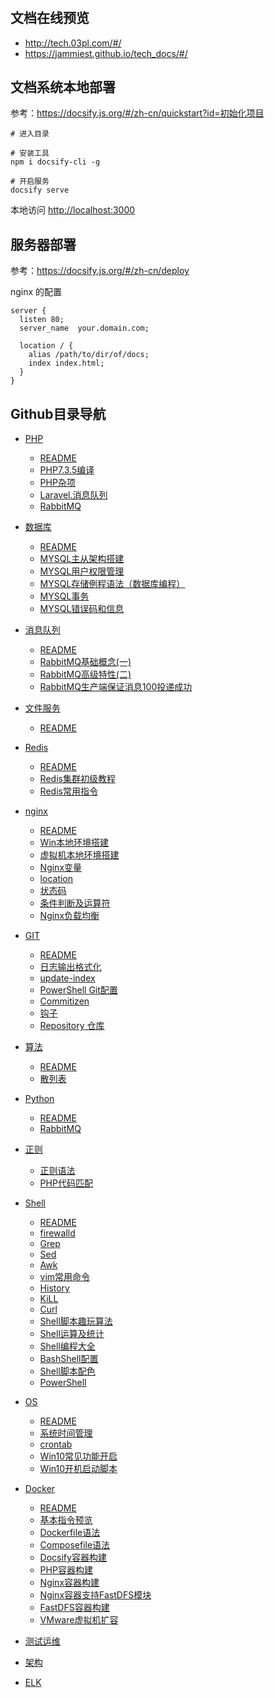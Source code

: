#

## 文档在线预览

 - <http://tech.03pl.com/#/>
 - <https://jammiest.github.io/tech_docs/#/>


## 文档系统本地部署

参考：<https://docsify.js.org/#/zh-cn/quickstart?id=初始化项目>

```shell
# 进入目录

# 安装工具
npm i docsify-cli -g

# 开启服务
docsify serve
```

本地访问 <http://localhost:3000>

## 服务器部署

参考：<https://docsify.js.org/#/zh-cn/deploy>

nginx 的配置

```nginx
server {
  listen 80;
  server_name  your.domain.com;

  location / {
    alias /path/to/dir/of/docs;
    index index.html;
  }
}
```


## Github目录导航

- [PHP](https://github.com/jammiest/tech_docs/blob/master/person/PHP/README.md)
  - [README](https://github.com/jammiest/tech_docs/blob/master/person/PHP/README.md)
  - [PHP7.3.5编译](https://github.com/jammiest/tech_docs/blob/master/person/PHP/PHP7.3.5编译.md)
  - [PHP杂项](https://github.com/jammiest/tech_docs/blob/master/person/PHP/PHP杂项.md)
  - [Laravel.消息队列](https://github.com/jammiest/tech_docs/blob/master/person/PHP/Laravel.消息队列.md)
  - [RabbitMQ](https://github.com/jammiest/tech_docs/blob/master/person/PHP/RabbitMQ.md)
- [数据库](https://github.com/jammiest/tech_docs/blob/master/person/数据库/README.md)
  - [README](https://github.com/jammiest/tech_docs/blob/master/person/数据库/README.md)
  - [MYSQL主从架构搭建](https://github.com/jammiest/tech_docs/blob/master/person/数据库/MYSQL主从架构搭建.md)
  - [MYSQL用户权限管理](https://github.com/jammiest/tech_docs/blob/master/person/数据库/MYSQL用户权限管理-grant.md)
  - [MYSQL存储例程语法（数据库编程）](https://github.com/jammiest/tech_docs/blob/master/person/数据库/MYSQL存储例程语法.md)
  - [MYSQL事务](https://github.com/jammiest/tech_docs/blob/master/person/数据库/MYSQL事务.md)
  - [MYSQL错误码和信息](https://github.com/jammiest/tech_docs/blob/master/person/数据库/MYSQL错误码和信息.md)
- [消息队列](https://github.com/jammiest/tech_docs/blob/master/person/消息队列/README.md)
  - [README](https://github.com/jammiest/tech_docs/blob/master/person/消息队列/README.md)
  - [RabbitMQ基础概念(一)](https://github.com/jammiest/tech_docs/blob/master/person/消息队列/RabbitMQ基础概念\(一\).md)
  - [RabbitMQ高级特性(二)](https://github.com/jammiest/tech_docs/blob/master/person/消息队列/RabbitMQ高级特性\(二\).md)
  - [RabbitMQ生产端保证消息100投递成功](https://github.com/jammiest/tech_docs/blob/master/person/消息队列/RabbitMQ生产端保证消息100投递成功.md)
  
- [文件服务](https://github.com/jammiest/tech_docs/blob/master/person/文件服务/README.md)
  - [README](https://github.com/jammiest/tech_docs/blob/master/person/Redis/README.md)
  
- [Redis](https://github.com/jammiest/tech_docs/blob/master/person/Redis/README.md)
  - [README](https://github.com/jammiest/tech_docs/blob/master/person/Redis/README.md)
  - [Redis集群初级教程](https://github.com/jammiest/tech_docs/blob/master/person/Redis/Redis集群初级教程.md)
  - [Redis常用指令](https://github.com/jammiest/tech_docs/blob/master/person/Redis/Redis常用指令.md)
- [nginx](https://github.com/jammiest/tech_docs/blob/master/person/nginx/README.md)
  - [README](https://github.com/jammiest/tech_docs/blob/master/person/nginx/README.md)
  - [Win本地环境搭建](https://github.com/jammiest/tech_docs/blob/master/person/nginx/Win本地环境搭建.md)
  - [虚拟机本地环境搭建](https://github.com/jammiest/tech_docs/blob/master/person/nginx/虚拟机本地环境搭建.md)
  - [Nginx变量](https://github.com/jammiest/tech_docs/blob/master/person/nginx/Nginx变量.md)
  - [location](https://github.com/jammiest/tech_docs/blob/master/person/nginx/location.md)
  - [状态码](https://github.com/jammiest/tech_docs/blob/master/person/nginx/状态码.md)
  - [条件判断及运算符](https://github.com/jammiest/tech_docs/blob/master/person/nginx/条件判断及运算符.md)
  - [Nginx负载均衡](https://github.com/jammiest/tech_docs/blob/master/person/nginx/Nginx负载均衡.md)
  
- [GIT](https://github.com/jammiest/tech_docs/blob/master/person/GIT/README.md)
  - [README](https://github.com/jammiest/tech_docs/blob/master/person/GIT/README.md)
  - [日志输出格式化](https://github.com/jammiest/tech_docs/blob/master/person/GIT/日志输出格式化.md)
  - [update-index](https://github.com/jammiest/tech_docs/blob/master/person/GIT/update-index.md)
  - [PowerShell Git配置](https://github.com/jammiest/tech_docs/blob/master/person/GIT/PowerShell.md)
  - [Commitizen](https://github.com/jammiest/tech_docs/blob/master/person/GIT/Commitizen.md)
  - [钩子](https://github.com/jammiest/tech_docs/blob/master/person/GIT/钩子.md)
  - [Repository 仓库](https://github.com/jammiest/tech_docs/blob/master/person/GIT/Repository（仓库）.md)
- [算法](https://github.com/jammiest/tech_docs/blob/master/person/Algorithm/README.md)
  - [README](https://github.com/jammiest/tech_docs/blob/master/person/Algorithm/README.md)
  - [散列表](https://github.com/jammiest/tech_docs/blob/master/person/Algorithm/Hash.md)
- [Python](https://github.com/jammiest/tech_docs/blob/master/person/Python/README.md)
  - [README](https://github.com/jammiest/tech_docs/blob/master/person/Python/README.md)
  - [RabbitMQ](https://github.com/jammiest/tech_docs/blob/master/person/Python/RabbitMQ.md)

- [正则](https://github.com/jammiest/tech_docs/blob/master/person/正则/README.md)
  - [正则语法](https://github.com/jammiest/tech_docs/blob/master/person/正则/正则语法.md)
  - [PHP代码匹配](https://github.com/jammiest/tech_docs/blob/master/person/正则/PHP代码查询匹配.md)

- [Shell](https://github.com/jammiest/tech_docs/blob/master/person/Shell/README.md)
  - [README](https://github.com/jammiest/tech_docs/blob/master/person/Shell/README.md)
  - [firewalld](https://github.com/jammiest/tech_docs/blob/master/person/Shell/防火墙.md)
  - [Grep](https://github.com/jammiest/tech_docs/blob/master/person/Shell/Grep.md)
  - [Sed](https://github.com/jammiest/tech_docs/blob/master/person/Shell/Sed.md)
  - [Awk](https://github.com/jammiest/tech_docs/blob/master/person/Shell/Awk.md)
  - [vim常用命令](https://github.com/jammiest/tech_docs/blob/master/person/Shell/vim常用命令.md)
  - [History](https://github.com/jammiest/tech_docs/blob/master/person/Shell/History.md)
  - [KiLL](https://github.com/jammiest/tech_docs/blob/master/person/Shell/Kill&Killall.md)
  - [Curl](https://github.com/jammiest/tech_docs/blob/master/person/Shell/Curl.md)
  - [Shell脚本趣玩算法](https://github.com/jammiest/tech_docs/blob/master/person/Shell/Shell脚本趣玩算法.md)
  - [Shell运算及统计](https://github.com/jammiest/tech_docs/blob/master/person/Shell/Shell运算及统计.md)
  - [Shell编程大全](https://github.com/jammiest/tech_docs/blob/master/person/Shell/Shell编程大全.md)
  - [BashShell配置](https://github.com/jammiest/tech_docs/blob/master/person/Shell/BashShell配置.md)
  - [Shell脚本配色](https://github.com/jammiest/tech_docs/blob/master/person/Shell/Shell脚本配色.md)
  - [PowerShell](https://github.com/jammiest/tech_docs/blob/master/person/Shell/PowerShell.md)

- [OS](https://github.com/jammiest/tech_docs/blob/master/person/OS/README.md)
  - [README](https://github.com/jammiest/tech_docs/blob/master/person/OS/Linux/README.md)
  - [系统时间管理](https://github.com/jammiest/tech_docs/blob/master/person/OS/Linux/系统时间管理.md)
  - [crontab](https://github.com/jammiest/tech_docs/blob/master/person/Linux/OS/crontab.md)
  - [Win10常见功能开启](https://github.com/jammiest/tech_docs/blob/master/person/Win/Win10常见功能开启.md)
  - [Win10开机启动脚本](https://github.com/jammiest/tech_docs/blob/master/person/Win/Win10开机启动脚本.md)

- [Docker](https://github.com/jammiest/tech_docs/blob/master/person/Docker/README.md)
  - [README](https://github.com/jammiest/tech_docs/blob/master/person/Docker/README.md)
  - [基本指令预览](https://github.com/jammiest/tech_docs/blob/master/person/Docker/基本指令预览.md)
  - [Dockerfile语法](https://github.com/jammiest/tech_docs/blob/master/person/Docker/Dockerfile语法.md)
  - [Composefile语法](https://github.com/jammiest/tech_docs/blob/master/person/Docker/Composefile语法.md)
  - [Docsify容器构建](https://github.com/jammiest/tech_docs/blob/master/person/Docker/Docsify容器构建.md)
  - [PHP容器构建](https://github.com/jammiest/tech_docs/blob/master/person/Docker/PHP容器构建.md)
  - [Nginx容器构建](https://github.com/jammiest/tech_docs/blob/master/person/Docker/Nginx容器构建.md)
  - [Nginx容器支持FastDFS模块](https://github.com/jammiest/tech_docs/blob/master/person/Docker/Nginx容器支持FastDFS模块.md)
  - [FastDFS容器构建](https://github.com/jammiest/tech_docs/blob/master/person/Docker/FastDFS容器构建.md)
  - [VMware虚拟机扩容](https://github.com/jammiest/tech_docs/blob/master/person/Docker/VMware/VMware扩容.md)

- [测试运维](https://github.com/jammiest/tech_docs/blob/master/person/测试运维/README.md)

- [架构](https://github.com/jammiest/tech_docs/blob/master/person/架构/README.md)

- [ELK](https://github.com/jammiest/tech_docs/blob/master/person/ELK/README.md)
  
  